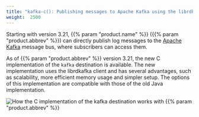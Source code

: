 ```yaml
---
title: "kafka-c(): Publishing messages to Apache Kafka using the librdkafka client (C implementation)"
weight:  2500
---
```

<!-- DISCLAIMER: This file is based on the syslog-ng Open Source Edition documentation https://github.com/balabit/syslog-ng-ose-guides/commit/2f4a52ee61d1ea9ad27cb4f3168b95408fddfdf2 and is used under the terms of The syslog-ng Open Source Edition Documentation License. The file has been modified by Axoflow. -->

Starting with version 3.21, {{% param "product.name" %}} ({{% param "product.abbrev" %}}) can directly publish log messages to the [Apache Kafka](http://kafka.apache.org) message bus, where subscribers can access them.

As of {{% param "product.abbrev" %}} version 3.21, the new C implementation of the `kafka` destination is available. The new implementation uses the librdkafka client and has several advantages, such as scalability, more efficient memory usage and simpler setup. The options of this implementation are compatible with those of the old Java implementation.

<span id="how-it-works"></span>

![How the C implementation of the kafka destination works with {{% param "product.abbrev" %}}](/images/figures/fig-kafka-c-implementation.png)

